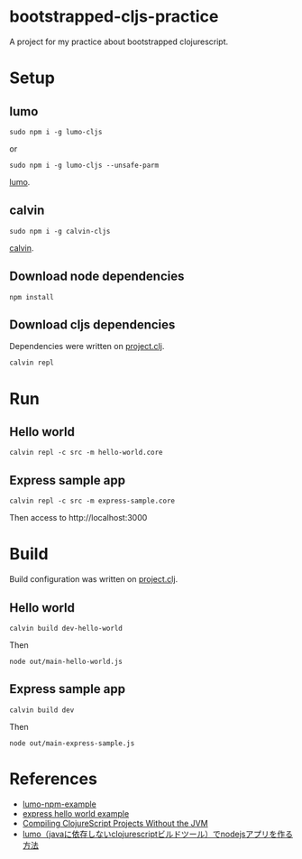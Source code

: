# bootstrapped-cljs-practice
A project for my practice about bootstrapped clojurescript.

# Setup
## lumo
```
sudo npm i -g lumo-cljs
```

or

```
sudo npm i -g lumo-cljs --unsafe-parm
```

[lumo](https://github.com/anmonteiro/lumo).

## calvin
```
sudo npm i -g calvin-cljs
```

[calvin](https://github.com/eginez/calvin).

## Download node dependencies
```
npm install
```

## Download cljs dependencies
Dependencies were written on [project.clj](/project.clj).

```
calvin repl
```

# Run
## Hello world
```
calvin repl -c src -m hello-world.core
```

## Express sample app
```
calvin repl -c src -m express-sample.core
```

Then access to http://localhost:3000

# Build
Build configuration was written on [project.clj](/project.clj).

## Hello world
```
calvin build dev-hello-world
```
Then
```
node out/main-hello-world.js
```

## Express sample app
```
calvin build dev
```
Then
```
node out/main-express-sample.js
```

# References
- [lumo-npm-example](https://github.com/rberger/lumo-npm-example)
- [express hello world example](https://expressjs.com/en/starter/hello-world.html)
- [Compiling ClojureScript Projects Without the JVM](https://anmonteiro.com/2017/02/compiling-clojurescript-projects-without-the-jvm/)
- [lumo（javaに依存しないclojurescriptビルドツール）でnodejsアプリを作る方法](http://asukiaaa.blogspot.com/2017/08/lumojavaclojurescriptnodejs.html)
